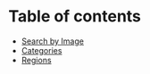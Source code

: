 # Table of contents

* [Search by Image](README.md)
* [Categories](categories.md)
* [Regions](regions.md)